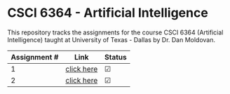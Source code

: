 # CSCI 6364 - Artificial Intelligence

This repository tracks the assignments for the course CSCI 6364 (Artificial Intelligence) taught at University of Texas - Dallas by Dr. Dan Moldovan.

| Assignment #| Link                              | Status |
|-------------|-----------------------------------|--------------|
| 1           |[click here](https://github.com/aashishyadavally/PhD_CS_Coursework/blob/main/CS6364/Homework-1/Homework_1_AI.pdf)|&#x2611;|
| 2           |[click here](https://github.com/aashishyadavally/PhD_CS_Coursework/blob/main/CS6364/Homework-2/Homework_2_AI.pdf)|&#x2611;|
